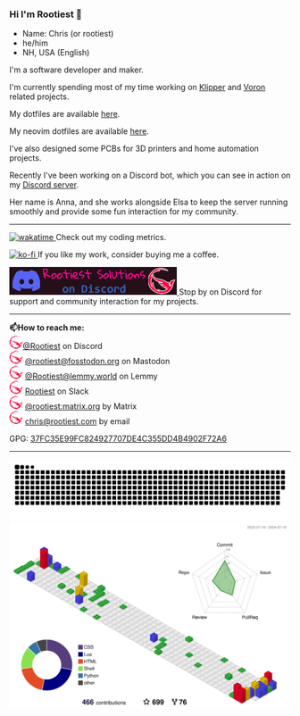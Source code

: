 ### Hi I'm Rootiest 👋

- Name: Chris (or rootiest)
- he/him
- NH, USA (English)

I'm a software developer and maker.

I'm currently spending most of my time working on
[Klipper](https://klipper3d.org) and
[Voron](https://vorondesign.com) related projects.

My dotfiles are available
[here](https://github.com/rootiest/dotfiles).

My neovim dotfiles are available
[here](https://github.com/rootiest/rootiest-nvim).

I've also designed some PCBs for 3D printers and home automation projects.

Recently I've been working on a Discord bot, which you can see in action on my
[Discord server](http://rootiest.com/discord.html).

Her name is Anna, and she works alongside Elsa to keep
the server running smoothly and provide some fun interaction for my community.

---

[![wakatime](https://wakatime.com/badge/user/e52fe977-226c-492e-bfc3-861e5fb35965.svg)
](https://wakatime.com/@e52fe977-226c-492e-bfc3-861e5fb35965)
Check out my coding metrics.

[![ko-fi](https://ko-fi.com/img/githubbutton_sm.svg)
](https://ko-fi.com/rootiest)
If you like my work, consider buying me a coffee.

[![Join the Rootiest Discord server](resources/discord-banner.png)
](http://rootiest.com/discord.html)
Stop by on Discord for support and community interaction for my projects.

---

**📫How to reach me:**  
![logo](resources/logo-xsmall.png)[@Rootiest]() on Discord  
![logo](resources/logo-xsmall.png)
[@rootiest@fosstodon.org](https://fosstodon.org/@rootiest) on Mastodon  
![logo](resources/logo-xsmall.png)
[@Rootiest@lemmy.world](https://lemmy.world/u/Rootiest) on Lemmy  
![logo](resources/logo-xsmall.png)
[Rootiest](https://rootiest.slack.com) on Slack  
![logo](resources/logo-xsmall.png)
[@rootiest:matrix.org](https://matrix.to/#/@rootiest:matrix.org) by Matrix  
![logo](resources/logo-xsmall.png)
[chris@rootiest.com](mailto:chris@rootiest.com) by email

GPG: [37FC35E99FC824927707DE4C355DD4B4902F72A6](https://keys.openpgp.org/vks/v1/by-fingerprint/37FC35E99FC824927707DE4C355DD4B4902F72A6)

---

<picture>
  <source media="(prefers-color-scheme: dark)" srcset="resources/github-snake-dark.svg">
  <source media="(prefers-color-scheme: light)" srcset="resources/github-snake.svg">
  <img alt="Shows a snake consuming the squares from the rootiest contributions graph." src="resources/github-snake.svg">
</picture>

<picture>
  <source media="(prefers-color-scheme: dark)" srcset="profile-3d-contrib/profile-night-rainbow.svg">
  <source media="(prefers-color-scheme: light)" srcset="profile-3d-contrib/profile-gitblock.svg">
  <img alt="Shows an animated chart of the rootiest contributions." src="profile-3d-contrib/profile-gitblock.svg">
</picture>
